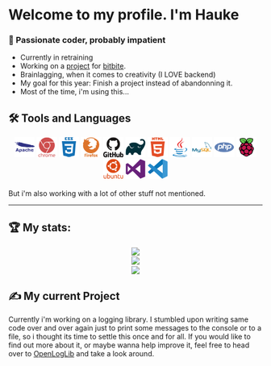 # Welcome to my profile. I'm Hauke
### :vulcan_salute: Passionate coder, probably impatient
 - Currently in retraining
 - Working on a [project](https://github.com/bitbitedev/openloglib) for [bitbite](https://github.com/bitbitedev).
 - Brainlagging, when it comes to creativity (I LOVE backend)
 - My goal for this year: Finish a project instead of abandonning it.
 - Most of the time, i'm using this...

## :hammer_and_wrench: Tools and Languages
<div align="center">
    <img src="https://github.com/devicons/devicon/blob/master/icons/apache/apache-plain-wordmark.svg" height="40" alt="Apache" title="Apache" />
    <img src="https://github.com/devicons/devicon/blob/master/icons/chrome/chrome-plain-wordmark.svg" height="40" alt="Chrome" title="Chrome" />
    <img src="https://github.com/devicons/devicon/blob/master/icons/css3/css3-plain-wordmark.svg" height="40" alt="CSS3" title="CSS3" />
    <img src="https://github.com/devicons/devicon/blob/master/icons/firefox/firefox-plain-wordmark.svg" height="40" alt="Firefox" title="Firefox" />
    <img src="https://github.com/devicons/devicon/blob/master/icons/github/github-original-wordmark.svg" height="40" alt="GitHub" title="GitHub" />
    <img src="https://github.com/devicons/devicon/blob/master/icons/gradle/gradle-plain.svg" height="40" alt="Gradle" title="Gradle" />
    <img src="https://github.com/devicons/devicon/blob/master/icons/html5/html5-plain-wordmark.svg" height="40" alt="HTML5" title="HTML5" />
    <img src="https://github.com/devicons/devicon/blob/master/icons/java/java-original.svg" height="40" alt="Java" title="Java" />
    <img src="https://github.com/devicons/devicon/blob/master/icons/mysql/mysql-original-wordmark.svg" height="40" alt="MySQL" title="MySQL" />
    <img src="https://github.com/devicons/devicon/blob/master/icons/php/php-plain.svg" height="40" alt="PHP" title="PHP" />
    <img src="https://github.com/devicons/devicon/blob/master/icons/raspberrypi/raspberrypi-original.svg" height="40" alt="RaspberryPi" title="RaspberryPi" />
    <img src="https://github.com/devicons/devicon/blob/master/icons/ubuntu/ubuntu-plain-wordmark.svg" height="40" alt="Ubuntu" title="Ubuntu" />
    <img src="https://github.com/devicons/devicon/blob/master/icons/visualstudio/visualstudio-plain.svg" height="40" alt="Visual Studio" title="Visual Studio" />
    <img src="https://github.com/devicons/devicon/blob/master/icons/vscode/vscode-original.svg" height="40" alt="Visual Studio Code" title="Visual Studio Code" />
</div>
<br />
But i'm also working with a lot of other stuff not mentioned.

---

## :trophy: My stats:
<div align="center">
    <a href="https://github.com/thatsnasu/">
        <img align="center" src="http://github-readme-streak-stats.herokuapp.com?user=thatsnasu&hide_border=true&date_format=j%20M%5B%20Y%5D&theme=github-dark-blue" height="200" />
    </a><br />
    <a href="https://github.com/thatsnasu">
        <img align="center" src="https://github-readme-stats.vercel.app/api/top-langs/?username=thatsnasu&layout=compact&theme=github_dark&hide_border=true" height="200" />
    </a><br />
    <a href="https://github.com/thatsnasu">
        <img align="center" src="https://github-readme-stats.vercel.app/api?username=thatsnasu&show_icons=true&theme=github_dark&hide_border=true&hide_title=true" height="200" />
    </a>
</div>


## :writing_hand: My current Project
Currently i'm working on a logging library. I stumbled upon writing same code over and over again just to print some messages to the console or to a file, so i thought its time to settle this once and for all.
If you would like to find out more about it, or maybe wanna help improve it, feel free to head over to [OpenLogLib](https://github.com/bitbitedev/openloglib) and take a look around.
